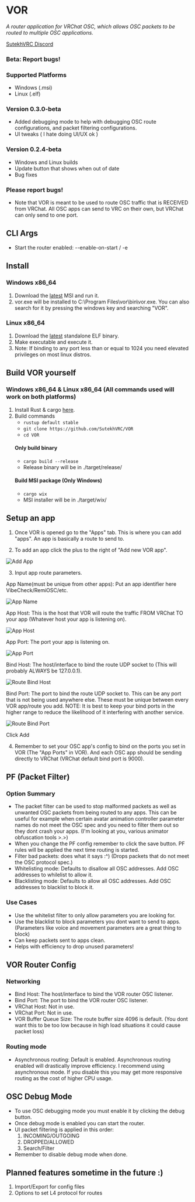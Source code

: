# VOR

*A router application for VRChat OSC, which allows OSC packets to be routed to multiple OSC applications.*

[SutekhVRC Discord](https://discord.gg/SC3W6YwPHs)

### Beta: Report bugs!

### Supported Platforms
- Windows (.msi)
- Linux (.elf)

### Version 0.3.0-beta
- Added debugging mode to help with debugging OSC route configurations, and packet filtering configurations.
- UI tweaks ( I hate doing UI/UX ok )

### Version 0.2.4-beta
- Windows and Linux builds
- Update button that shows when out of date
- Bug fixes


### Please report bugs!
- Note that VOR is meant to be used to route OSC traffic that is RECEIVED from VRChat. All OSC apps can send to VRC on their own, but VRChat can only send to one port.

## CLI Args

- Start the router enabled: --enable-on-start / -e

## Install

### Windows x86_64
1. Download the [latest](https://github.com/SutekhVRC/VOR/releases/latest) MSI and run it.
2. vor.exe will be installed to C:\Program Files\vor\bin\vor.exe. You can also search for it by pressing the windows key and searching "VOR".

### Linux x86_64
1. Download the [latest](https://github.com/SutekhVRC/VOR/releases/latest) standalone ELF binary.
2. Make executable and execute it.
3. Note: If binding to any port less than or equal to 1024 you need elevated privileges on most linux distros.

## Build VOR yourself

### Windows x86_64 & Linux x86_64 (All commands used will work on both platforms)
1. Install Rust & cargo [here](https://www.rust-lang.org/tools/install).
2. Build commands
    - `rustup default stable`
    - `git clone https://github.com/SutekhVRC/VOR`
    - `cd VOR`
    #### Only build binary
    - `cargo build --release`
    - Release binary will be in ./target/release/
    #### Build MSI package (Only Windows)
    - `cargo wix`
    - MSI installer will be in ./target/wix/

## Setup an app

1. Once VOR is opened go to the "Apps" tab. This is where you can add "apps". An app is basically a route to send to.

2. To add an app click the plus to the right of "Add new VOR app".

![Add App](./images/add_app1.png)

3. Input app route parameters.

App Name(must be unique from other apps): Put an app identifier here VibeCheck/RemiOSC/etc.

![App Name](./images/add_app_name.png)
    
App Host: This is the host that VOR will route the traffic FROM VRChat TO your app (Whatever host your app is listening on).
    
![App Host](./images/add_app_host.png)
    
App Port: The port your app is listening on.
    
![App Port](./images/add_app_port.png)
    
Bind Host: The host/interface to bind the route UDP socket to (This will probably ALWAYS be 127.0.0.1).
    
![Route Bind Host](./images/add_app_bind_host.png)
    
Bind Port: The port to bind the route UDP socket to. This can be any port that is not being used anywhere else. These must be unique between every VOR app/route you add. NOTE: It is best to keep your bind ports in the higher range to reduce the likelihood of it interfering with another service.
    
![Route Bind Port](./images/add_app_bind_port.png)
    
Click Add

4. Remember to set your OSC app's config to bind on the ports you set in VOR (The "App Ports" in VOR). And each OSC app should be sending directly to VRChat (VRChat default bind port is 9000).

## PF (Packet Filter)

### Option Summary
- The packet filter can be used to stop malformed packets as well as unwanted OSC packets from being routed to any apps. This can be useful for example when certain avatar animation controller parameter names do not meet the OSC spec and you need to filter them out so they dont crash your apps. (I'm looking at you, various animator obfuscation tools >.>)
- When you change the PF config remember to click the save button. PF rules will be applied the next time routing is started.
- Filter bad packets: does what it says :^) (Drops packets that do not meet the OSC protocol spec.)
- Whitelisting mode: Defaults to disallow all OSC addresses. Add OSC addresses to whilelist to allow it.
- Blacklisting mode: Defaults to allow all OSC addresses. Add OSC addresses to blacklist to block it.

### Use Cases
- Use the whitelist filter to only allow parameters you are looking for.
- Use the blacklist to block parameters you dont want to send to apps. (Parameters like voice and movement parameters are a great thing to block)
- Can keep packets sent to apps clean.
- Helps with efficiency to drop unused parameters!

## VOR Router Config

### Networking
- Bind Host: The host/interface to bind the VOR router OSC listener.
- Bind Port: The port to bind the VOR router OSC listener.
- VRChat Host: Not in use.
- VRChat Port: Not in use.
- VOR Buffer Queue Size: The route buffer size 4096 is default. (You dont want this to be too low because in high load situations it could cause packet loss)

### Routing mode
- Asynchronous routing: Default is enabled. Asynchronous routing enabled will drastically improve efficiency. I recommend using asynchronous mode. If you disable this you may get more responsive routing as the cost of higher CPU usage.

## OSC Debug Mode

- To use OSC debugging mode you must enable it by clicking the debug button.
- Once debug mode is enabled you can start the router.
- UI packet filtering is applied in this order:
    1. INCOMING/OUTGOING
    2. DROPPED/ALLOWED
    3. Search/Filter
- Remember to disable debug mode when done.

## Planned features sometime in the future :)

1. Import/Export for config files
2. Options to set L4 protocol for routes